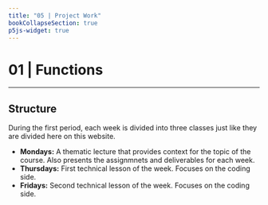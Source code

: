 ```yaml
---
title: "05 | Project Work"
bookCollapseSection: true
p5js-widget: true
---
```


# 01 | Functions

---

## Structure

During the first period, each week is divided into three classes just like they are divided here on this website.

- **Mondays:** A thematic lecture that provides context for the topic of the course. Also presents the assignmnets and deliverables for each week.
- **Thursdays:** First technical lesson of the week. Focuses on the coding side.
- **Fridays:** Second technical lesson of the week. Focuses on the coding side.